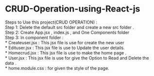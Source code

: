# CRUD-Operation-using-React-js

Steps to Use this project(CRUD OPERATION) :   
Step 1: Delete the default src folder and create a new src folder .  
Step 2: Create App.jsx , index.js , and One Components folder   
Step 3: In component folder :  
        * Createuser.jsx : This jsx file is use for create the new user   
        * Edituser.jsx : This jsx file is use to Update the user details.  
        * Homecrud.jsx : This jsx file is use to make the home page .  
        * User.jsx   : This jsx file is use for give the Option to Read and Delete the
                           data .  
        * home.module.css : for given the style of the page.  
        
